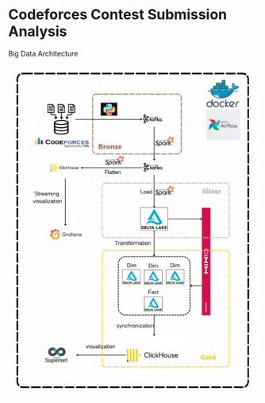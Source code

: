 # Codeforces Contest Submission Analysis

Big Data Architecture

![Big Data Architecture Diagram](images/Architecture.png)